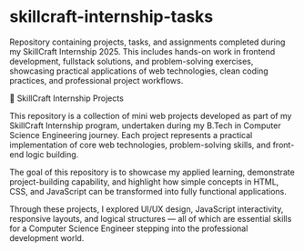 # skillcraft-internship-tasks
Repository containing projects, tasks, and assignments completed during my SkillCraft Internship 2025. This includes hands-on work in frontend development, fullstack solutions, and problem-solving exercises, showcasing practical applications of web technologies, clean coding practices, and professional project workflows.  


🎯 SkillCraft Internship Projects

This repository is a collection of mini web projects developed as part of my SkillCraft Internship program, undertaken during my B.Tech in Computer Science Engineering journey. Each project represents a practical implementation of core web technologies, problem-solving skills, and front-end logic building.

The goal of this repository is to showcase my applied learning, demonstrate project-building capability, and highlight how simple concepts in HTML, CSS, and JavaScript can be transformed into fully functional applications.

Through these projects, I explored UI/UX design, JavaScript interactivity, responsive layouts, and logical structures — all of which are essential skills for a Computer Science Engineer stepping into the professional development world.
